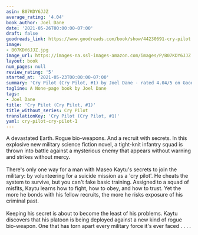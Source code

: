 ```yaml
---
asin: B07KDY6JJZ
average_rating: '4.04'
book_author: Joel Dane
date: '2021-05-26T00:00:00-07:00'
draft: false
goodreads_link: https://www.goodreads.com/book/show/44230691-cry-pilot
image:
- B07KDY6JJZ.jpg
image_url: https://images-na.ssl-images-amazon.com/images/P/B07KDY6JJZ.01._SCLZZZZZZZ.jpg
layout: book
num_pages: null
review_rating: '5'
started_at: '2021-05-23T00:00:00-07:00'
summary: 'Cry Pilot (Cry Pilot, #1) by Joel Dane - rated 4.04/5 on Goodreads'
tagline: A None-page book by Joel Dane
tags:
- Joel Dane
title: 'Cry Pilot (Cry Pilot, #1)'
title_without_series: Cry Pilot
translationKey: 'Cry Pilot (Cry Pilot, #1)'
yaml: cry-pilot-cry-pilot-1
---
```


A devastated Earth. Rogue bio-weapons. And a recruit with secrets. In this explosive new military science fiction novel, a tight-knit infantry squad is thrown into battle against a mysterious enemy that appears without warning and strikes without mercy.<br /><br />There's only one way for a man with Maseo Kaytu's secrets to join the military: by volunteering for a suicide mission as a 'cry pilot'. He cheats the system to survive, but you can't fake basic training. Assigned to a squad of misfits, Kaytu learns how to fight, how to obey, and how to trust. Yet the more he bonds with his fellow recruits, the more he risks exposure of his criminal past. <br /><br />Keeping his secret is about to become the least of his problems. Kaytu discovers that his platoon is being deployed against a new kind of rogue bio-weapon. One that has torn apart every military force it's ever faced . . . .